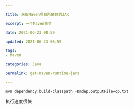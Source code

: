 ```yaml
---

title: 获取Maven项目所依赖的JAR

excerpt: 一个Maven命令

date: 2021-06-23 08:59

updated: 2021-06-23 08:59

tags:
- Maven

categories: Java

permalink: get-maven-runtime-jars

---
```


~~~shell
mvn dependency:build-classpath -Dmdep.outputFile=cp.txt
~~~



执行速度很快